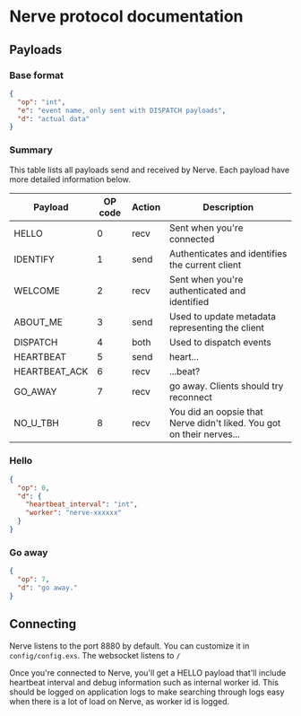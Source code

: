 # Nerve protocol documentation

## Payloads

### Base format
```json
{
  "op": "int",
  "e": "event name, only sent with DISPATCH payloads",
  "d": "actual data"
}
```

### Summary
This table lists all payloads send and received by Nerve. Each payload have more detailed information below.

| Payload       | OP code | Action | Description                                                           |
|---------------|---------|--------|-----------------------------------------------------------------------|
| HELLO         | 0       | recv   | Sent when you're connected                                            |
| IDENTIFY      | 1       | send   | Authenticates and identifies the current client                       |
| WELCOME       | 2       | recv   | Sent when you're authenticated and identified                         |
| ABOUT_ME      | 3       | send   | Used to update metadata representing the client                       |
| DISPATCH      | 4       | both   | Used to dispatch events                                               |
| HEARTBEAT     | 5       | send   | heart...                                                              |
| HEARTBEAT_ACK | 6       | recv   | ...beat?                                                              |
| GO_AWAY       | 7       | recv   | go away. Clients should try reconnect                                 |
| NO_U_TBH      | 8       | recv   | You did an oopsie that Nerve didn't liked. You got on their nerves... |

### Hello
```json
{
  "op": 0,
  "d": {
    "heartbeat_interval": "int",
    "worker": "nerve-xxxxxx"
  }
}
```

### Go away
```json
{
  "op": 7,
  "d": "go away."
}
```

## Connecting
Nerve listens to the port 8880 by default. You can customize it in `config/config.exs`. The websocket listens to `/`

Once you're connected to Nerve, you'll get a HELLO payload that'll include heartbeat interval and debug information
such as internal worker id. This should be logged on application logs to make searching through logs easy when there is
a lot of load on Nerve, as worker id is logged.
